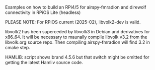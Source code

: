 Examples on how to build an RPi4/5 for airspy-fmradion and direwolf connectivity in RPiOS Lite (headless)

PLEASE NOTE:  For RPiOS current (2025-02), libvolk2-dev is valid.

libvolk2 has been superceded by libvolk3 in Debian and derivatives for x86_64.  It will be necessary to maunally compile libvolk v3.2 from the libvolk.org source repo.
Then compiling airspy-fmradion will find 3.2 in cmake step.

HAMLIB: script shows brand 4.5.6 but that switch might be omitted for getting the latest Hamliv
source code.

